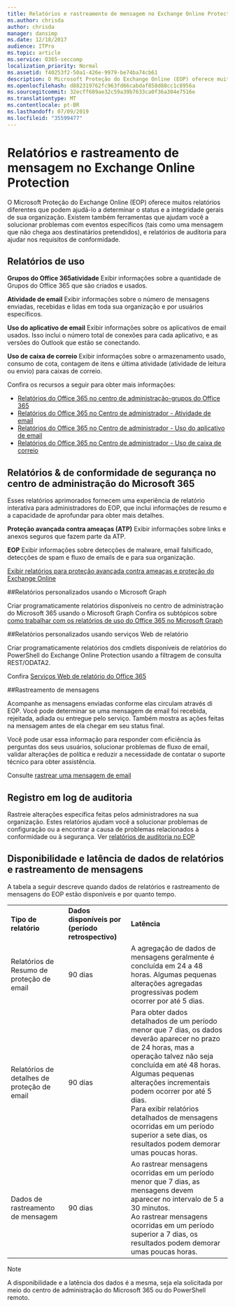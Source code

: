 ```yaml
---
title: Relatórios e rastreamento de mensagem no Exchange Online Protection
ms.author: chrisda
author: chrisda
manager: dansimp
ms.date: 12/18/2017
audience: ITPro
ms.topic: article
ms.service: O365-seccomp
localization_priority: Normal
ms.assetid: f40253f2-50a1-426e-9979-be74ba74cb61
description: O Microsoft Proteção do Exchange Online (EOP) oferece muitos relatórios diferentes que podem ajudá-lo a determinar o status e a integridade gerais de sua organização. Existem também ferramentas que ajudam você a solucionar problemas com eventos específicos (tais como uma mensagem que não chega aos destinatários pretendidos), e relatórios de auditoria para ajudar nos requisitos de conformidade. A tabela a seguir descreve os relatórios e as ferramentas de solução de problemas disponíveis para o administradores de EOP.
ms.openlocfilehash: d882319762fc963fd66cabdaf858d88cc1c8956a
ms.sourcegitcommit: 32ecff689ae32c59a39b7633ca0f36a304e7516e
ms.translationtype: MT
ms.contentlocale: pt-BR
ms.lasthandoff: 07/09/2019
ms.locfileid: "35599477"
---
```

# <a name="reporting-and-message-trace-in-exchange-online-protection"></a>Relatórios e rastreamento de mensagem no Exchange Online Protection

O Microsoft Proteção do Exchange Online (EOP) oferece muitos relatórios diferentes que podem ajudá-lo a determinar o status e a integridade gerais de sua organização. Existem também ferramentas que ajudam você a solucionar problemas com eventos específicos (tais como uma mensagem que não chega aos destinatários pretendidos), e relatórios de auditoria para ajudar nos requisitos de conformidade. 

## <a name="usage-reports"></a>Relatórios de uso

**Grupos do Office 365atividade** Exibir informações sobre a quantidade de Grupos do Office 365 que são criados e usados.  

**Atividade de email** Exibir informações sobre o número de mensagens enviadas, recebidas e lidas em toda sua organização e por usuários específicos.  

**Uso do aplicativo de email** Exibir informações sobre os aplicativos de email usados. Isso inclui o número total de conexões para cada aplicativo, e as versões do Outlook que estão se conectando.  

**Uso de caixa de correio** Exibir informações sobre o armazenamento usado, consumo de cota, contagem de itens e última atividade (atividade de leitura ou envio) para caixas de correio.

Confira os recursos a seguir para obter mais informações:

- [Relatórios do Office 365 no centro de administração-grupos do Office 365](https://go.microsoft.com/fwlink/p/?linkid=861610) 
- [Relatórios do Office 365 no Centro de administrador - Atividade de email](https://go.microsoft.com/fwlink/p/?linkid=859706) 
- [Relatórios do Office 365 no Centro de administrador - Uso do aplicativo de email](https://go.microsoft.com/fwlink/p/?linkid=859707)
- [Relatórios do Office 365 no Centro de administrador - Uso de caixa de correio](https://go.microsoft.com/fwlink/p/?linkid=859708)

## <a name="security-amp-compliance-reports-in-the-microsoft-365-admin-center"></a>Relatórios &amp; de conformidade de segurança no centro de administração do Microsoft 365

Esses relatórios aprimorados fornecem uma experiência de relatório interativa para administradores do EOP, que inclui informações de resumo e a capacidade de aprofundar para obter mais detalhes.  

**Proteção avançada contra ameaças (ATP)** Exibir informações sobre links e anexos seguros que fazem parte da ATP.  

**EOP** Exibir informações sobre detecções de malware, email falsificado, detecções de spam e fluxo de emails de e para sua organização.  

[Exibir relatórios para proteção avançada contra ameaças e proteção do Exchange Online](https://go.microsoft.com/fwlink/p/?linkid=852409) 

##<a name="custom-reports-using-microsoft-graph"></a>Relatórios personalizados usando o Microsoft Graph

Criar programaticamente relatórios disponíveis no centro de administração do Microsoft 365 usando o Microsoft Graph Confira os subtópicos sobre [como trabalhar com os relatórios de uso do Office 365 no Microsoft Graph](https://go.microsoft.com/fwlink/p/?linkid=865135) 

##<a name="custom-reports-using-reporting-web-services"></a>Relatórios personalizados usando serviços Web de relatório

Criar programaticamente relatórios dos cmdlets disponíveis de relatórios do PowerShell do Exchange Online Protection usando a filtragem de consulta REST/ODATA2.

Confira [Serviços Web de relatório do Office 365](https://go.microsoft.com/fwlink/p/?LinkId=279926) 

##<a name="message-trace"></a>Rastreamento de mensagens

Acompanhe as mensagens enviadas conforme elas circulam através di EOP. Você pode determinar se uma mensagem de email foi recebida, rejeitada, adiada ou entregue pelo serviço. Também mostra as ações feitas na mensagem antes de ela chegar em seu status final.  

Você pode usar essa informação para responder com eficiência às perguntas dos seus usuários, solucionar problemas de fluxo de email, validar alterações de política e reduzir a necessidade de contatar o suporte técnico para obter assistência.  

Consulte [rastrear uma mensagem de email](http://technet.microsoft.com/library/0c83cde6-5b09-4106-8587-c200cdc59094.aspx) 

## <a name="audit-logging"></a>Registro em log de auditoria

Rastreie alterações específica feitas pelos administradores na sua organização. Estes relatórios ajudam você a solucionar problemas de configuração ou a encontrar a causa de problemas relacionados à conformidade ou à segurança.  Ver [relatórios de auditoria no EOP](auditing-reports-in-eop.md) 


## <a name="reporting-and-message-trace-data-availability-and-latency"></a>Disponibilidade e latência de dados de relatórios e rastreamento de mensagens

A tabela a seguir descreve quando dados de relatórios e rastreamento de mensagens do EOP estão disponíveis e por quanto tempo.
  
||||
|:-----|:-----|:-----|
|**Tipo de relatório** <br/> |**Dados disponíveis por (período retrospectivo)** <br/> |**Latência** <br/> |
|Relatórios de Resumo de proteção de email  <br/> |90 dias  <br/> |A agregação de dados de mensagens geralmente é concluída em 24 a 48 horas. Algumas pequenas alterações agregadas progressivas podem ocorrer por até 5 dias.  <br/> |
|Relatórios de detalhes de proteção de email  <br/> |90 dias  <br/> |Para obter dados detalhados de um período menor que 7 dias, os dados deverão aparecer no prazo de 24 horas, mas a operação talvez não seja concluída em até 48 horas. Algumas pequenas alterações incrementais podem ocorrer por até 5 dias.  <br/> Para exibir relatórios detalhados de mensagens ocorridas em um período superior a sete dias, os resultados podem demorar umas poucas horas.  <br/> |
|Dados de rastreamento de mensagem  <br/> |90 dias  <br/> |Ao rastrear mensagens ocorridas em um período menor que 7 dias, as mensagens devem aparecer no intervalo de 5 a 30 minutos.  <br/> Ao rastrear mensagens ocorridas em um período superior a 7 dias, os resultados podem demorar umas poucas horas.  <br/> |
   
> [!NOTE]
> A disponibilidade e a latência dos dados é a mesma, seja ela solicitada por meio do centro de administração do Microsoft 365 ou do PowerShell remoto. 
  

